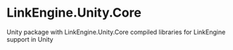 # LinkEngine.Unity.Core
Unity package with LinkEngine.Unity.Core compiled libraries for LinkEngine support in Unity
